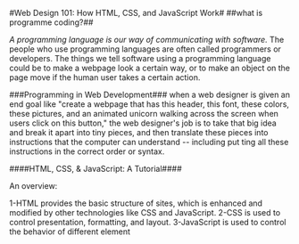 #Web Design 101: How HTML, CSS, and JavaScript Work#
##what is programme coding?##

*A programming language is our way of communicating with software.*
 The people who use programming languages are often called programmers or developers. The things we tell software using a programming language could be to make a webpage look a certain way, or to make an object on the page move if the human user takes a certain action.

###Programming in Web Development###
 when a web designer is given an end goal like "create a webpage that has this header, this font, these colors, these pictures, and an animated unicorn walking across the screen when users click on this button," the web designer's job is to take that big idea and break it apart into tiny pieces, and then translate these pieces into instructions that the computer can understand -- including put
ting all these instructions in the correct order or syntax.

####HTML, CSS, & JavaScript: A Tutorial####


An overview:

1-HTML provides the basic structure of sites, which is enhanced and modified by other technologies like CSS and JavaScript.
2-CSS is used to control presentation, formatting, and layout.
3-JavaScript is used to control the behavior of different element
